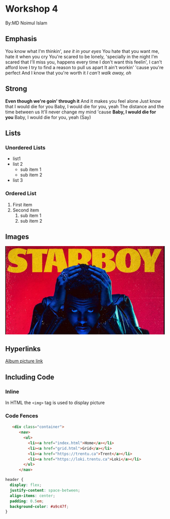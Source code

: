 # Workshop 4

By:MD Noimul Islam

## Emphasis

You know what I'm thinkin', *see it in your eyes*
You hate that you want me, hate it when you cry
You're scared to be lonely, 'specially in the night
I'm scared that I'll miss you, happens every time
I don't want this feelin', I can't afford love
I try to find a reason to pull us apart
It ain't workin' 'cause you're perfect
And I know that you're worth it
*I can't walk away, oh*

## Strong 

**Even though we're goin' through it**
And it makes you feel alone
Just know that I would die for you
Baby, I would die for you, yeah
The distance and the time between us
It'll never change my mind 'cause
__Baby, I would die for you__
Baby, I would die for you, yeah (Say)

## Lists 

### Unordered Lists

- list1
- list 2
    - sub item 1
    - sub item 2
- list 3
### Ordered List 
1. First item 
2. Second item 
    1. sub item 1
    2. sub item 2

## Images

![The Weeknd album ](./img/The%20Weeknd.png)

## Hyperlinks
[Album picture link](https://www.google.com/search?sca_esv=5a0334d7f5ed8bb6&rlz=1C1ONGR_enCA1087CA1087&sxsrf=AHTn8zo0jFg9LdEjrwIGuQk7625iE349Qg:1738477673439&q=the+weeknd+starboy&uds=ABqPDvztZD_Nu18FR6tNPw2cK_RRqx_bN8-51ASfdYoBmytaJhyVlWmoNiHHnrGNi84IA2ZdRZDT2R0affk0u-ikTODmm2a3GxQJD6-jCMGCUQURIuyMASkWfbxDMubkB9hZJ4Q_F9Gt_jjPrcuqkbps0OGj48YStw&udm=2&sa=X&ved=2ahUKEwjhobOBrqSLAxVLkYkEHUZNGpoQxKsJegQIDRAB&ictx=0&biw=1920&bih=911&dpr=1#vhid=tOeYzb52p4I03M&vssid=mosaic)

## Including Code 

### Inline
In HTML the `<img>` tag is used to  display picture

### Code Fences 
```html
   <div class="container">
      <nav>
        <ul>
          <li><a href="index.html">Home</a></li>
          <li><a href="grid.html">Grid</a></li>
          <li><a href="https://trentu.ca">Trent</a></li>
          <li><a href="https://loki.trentu.ca">Loki</a></li>
        </ul>
      </nav>
```

```css
header {
  display: flex;
  justify-content: space-between;
  align-items: center;
  padding: 0.5em;
  background-color: #a9c47f;
}
```